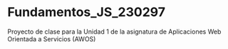 # Fundamentos_JS_230297
Proyecto de clase para la Unidad 1 de la asignatura de Aplicaciones Web Orientada a Servicios (AWOS)
